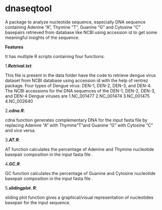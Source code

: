 # dnaseqtool
A package to analyze nucleotide sequence, especially DNA sequence containing Adenine “A”, Thymine “T”, Guanine “G” and Cytosine “C” basepairs retrieved from database like NCBI using accession id to get some meaningful insights of the sequence.

****Features****

It has multiple R scripts containing four functions:

1.***Retrival.txt***:

This file is present in the data folder have the code to retrieve dengue virus dataset from NCBI database using accession id with the help of rentrez package. 
Four types of Dengue virus: DEN-1, DEN-2, DEN-3, and DEN-4.
The NCBI accessions for the DNA sequences of the DEN-1, DEN-2, DEN-3, and DEN-4 Dengue viruses are 1.NC_001477 2.NC_001474 3.NC_001475 4.NC_002640


2.***cdna.R***: 

cdna function generates complementary DNA for the input fasta file by replacing Adenine “A” with Thymine”T”and Guanine “G” with Cytosine “C” and vice versa.

3.***AT.R***: 

AT function calculates the percentage of Adenine and Thymine nucleotide basepair composition in the input fasta file .
  
4.***GC.R***: 
  
GC function calculates the percentage of Guanine and Cytosine nucleotide basepair composition in the input fasta file .

5.***slidingplot. R***: 

sliding plot function gives a graphical/visual representation of nucleotides basepair for the input sequence.
